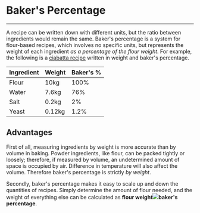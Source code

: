 # Baker's Percentage
---

A recipe can be written down with different units, but the ratio between ingredients would remain the same. Baker's percentage is a system for flour-based recipes, which involves no specific units, but represents the weight of each ingredient *as a percentage of the flour weight*. For example, the following is a [ciabatta recipe](https://www.kingarthurbaking.com/pro/formulas/ciabatta) written in weight and baker's percentage.

| Ingredient | Weight | Baker's % |
|------------|--------|-----------|
| Flour      | 10kg   | 100%      |
| Water      | 7.6kg  | 76%       |
| Salt       | 0.2kg  | 2%        |
| Yeast      | 0.12kg | 1.2%      |

## Advantages
First of all, measuring ingredients by weight is more accurate than by volume in baking. Powder ingredients, like flour, can be packed tightly or loosely; therefore, if measured by volume, an undetermined amount of space is occupied by air. Difference in temperature will also affect the volume. Therefore baker's percentage is strictly *by weight*.

Secondly, baker's percentage makes it easy to scale up and down the quantities of recipes. Simply determine the amount of flour needed, and the weight of everything else can be calculated as **flour weight**<img src="https://render.githubusercontent.com/render/math?math=\times">**baker's percentage**.
